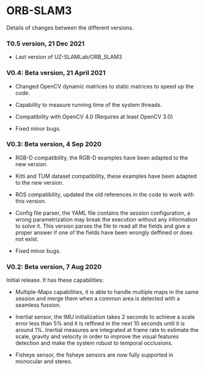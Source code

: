 # ORB-SLAM3
Details of changes between the different versions.

### T0.5 version, 21 Dec 2021

- Last version of UZ-SLAMLab/ORB_SLAM3


### V0.4: Beta version, 21 April 2021

- Changed OpenCV dynamic matrices to static matrices to speed up the code.

- Capability to measure running time of the system threads.

- Compatibility with OpenCV 4.0 (Requires at least OpenCV 3.0) 

- Fixed minor bugs.


### V0.3: Beta version, 4 Sep 2020

- RGB-D compatibility, the RGB-D examples have been adapted to the new version.

- Kitti and TUM dataset compatibility, these examples have been adapted to the new version.

- ROS compatibility, updated the old references in the code to work with this version.

- Config file parser, the YAML file contains the session configuration, a wrong parametrization may break the execution without any information to solve it. This version parses the file to read all the fields and give a proper answer if one of the fields have been wrongly deffined or does not exist.

- Fixed minor bugs.


### V0.2: Beta version, 7 Aug 2020
Initial release. It has these capabilities:

- Multiple-Maps capabilities, it is able to handle multiple maps in the same session and merge them when a common area is detected with a seamless fussion.

- Inertial sensor, the IMU initialization takes 2 seconds to achieve a scale error less than 5\% and it is reffined in the next 10 seconds until it is around 1\%. Inertial measures are integrated at frame rate to estimate the scale, gravity and velocity in order to improve the visual features detection and make the system robust to temporal occlusions.

- Fisheye sensor, the fisheye sensors are now fully supported in monocular and stereo. 


